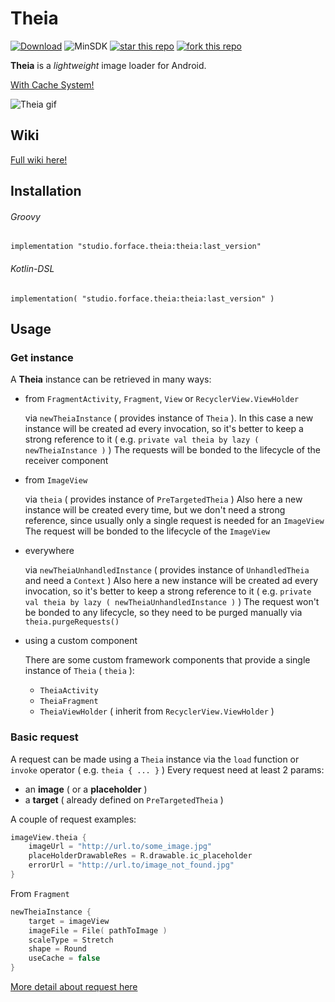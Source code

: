 # Theia

[![Download](https://api.bintray.com/packages/4face/Theia/studio.forface.theia/images/download.svg)](https://bintray.com/4face/Theia/studio.forface.theia/_latestVersion)  ![MinSDK](https://img.shields.io/badge/MinSDK-14-f44336.svg)  [![star this repo](http://githubbadges.com/star.svg?user=4face-studi0&repo=Theia&style=flat&color=fff&background=4caf50)](https://github.com/4face-studi0/Theia)  [![fork this repo](http://githubbadges.com/fork.svg?user=4face-studi0&repo=Theia&style=flat&color=fff&background=4caf50)](https://github.com/4face-studi0/Theia/fork)

**Theia** is a *lightweight* image loader for Android.

<u>With Cache System!</u>

![Theia gif](https://media.giphy.com/media/1Bh5mrJo1uLifyXcj4/giphy.gif)

## Wiki
[Full wiki here!](https://github.com/4face-studi0/Theia/wiki)

## Installation 

###### Groovy

`implementation "studio.forface.theia:theia:last_version"`

###### Kotlin-DSL

`implementation( "studio.forface.theia:theia:last_version" )`

## Usage

### Get instance
A **Theia** instance can be retrieved in many ways:

* from `FragmentActivity`, `Fragment`, `View` or `RecyclerView.ViewHolder`

  via `newTheiaInstance` ( provides instance of `Theia` ).
  In this case a new instance will be created ad every invocation, so it's better to keep a strong reference to it ( e.g. `private val theia by lazy ( newTheiaInstance )` )
  The requests will be bonded to the lifecycle of the receiver component

* from `ImageView`

  via `theia` ( provides instance of `PreTargetedTheia` )
  Also here a new instance will be created every time, but we don't need a strong reference, since usually only a single request is needed for an `ImageView`
  The request will be bonded to the lifecycle of the `ImageView`

* everywhere

  via `newTheiaUnhandledInstance` ( provides instance of `UnhandledTheia` and need a `Context` )
  Also here a new instance will be created ad every invocation, so it's better to keep a strong reference to it ( e.g. `private val theia by lazy ( newTheiaUnhandledInstance )` )
  The request won't be bonded to any lifecycle, so they need to be purged manually via `theia.purgeRequests()`

* using a custom component

  There are some custom framework components that provide a single instance of `Theia` ( `theia` ):

   * `TheiaActivity`
   * `TheiaFragment`
   * `TheiaViewHolder` ( inherit from `RecyclerView.ViewHolder` )

### Basic request
A request can be made using a `Theia` instance via the `load` function or `invoke` operator ( e.g. `theia { ... }` )
Every request need at least 2 params:
* an **image** ( or a **placeholder** )
* a **target** ( already defined on `PreTargetedTheia` )

A couple of request examples:
```kotlin
imageView.theia {
    imageUrl = "http://url.to/some_image.jpg"
    placeHolderDrawableRes = R.drawable.ic_placeholder
    errorUrl = "http://url.to/image_not_found.jpg"
}
```
From `Fragment`
```kotlin
newTheiaInstance {
    target = imageView
    imageFile = File( pathToImage )
    scaleType = Stretch
    shape = Round
    useCache = false
}
```
[More detail about request here](https://github.com/4face-studi0/Theia/wiki/Request-params)
